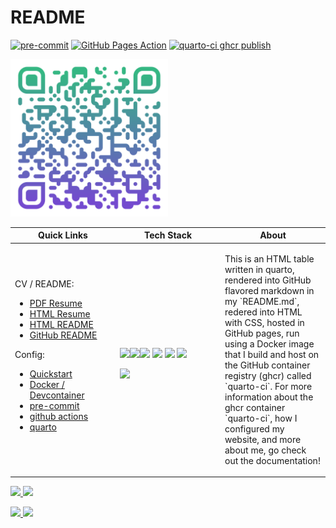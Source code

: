 # README
[![pre-commit](https://img.shields.io/badge/pre--commit-enabled-brightgreen?logo=pre-commit.png)](https://github.com/pre-commit/pre-commit)
[![GitHub Pages
Action](https://github.com/cameronrutherford/cameronrutherford/actions/workflows/publish.yml/badge.svg)](https://github.com/cameronrutherford/cameronrutherford/actions/workflows/publish.yml)
[![quarto-ci ghcr
publish](https://github.com/cameronrutherford/cameronrutherford/actions/workflows/dev-container-publish.yml/badge.svg)](https://github.com/cameronrutherford/cameronrutherford/actions/workflows/dev-container-publish.yml)

<p> <a href="https://cameronrutherford.github.io/cameronrutherford/index.html" target="_blank" rel="noreferrer"> <img src="./config/qr-code.svg" width="50%"/> </a>
&#10;
<table data-quarto-postprocess="true">
<colgroup>
<col style="width: 33%" />
<col style="width: 33%" />
<col style="width: 33%" />
</colgroup>
<thead>
<tr class="header">
<th data-quarto-table-cell-role="th">Quick Links</th>
<th data-quarto-table-cell-role="th">Tech Stack</th>
<th data-quarto-table-cell-role="th">About</th>
</tr>
</thead>
<tbody>
<tr class="odd">
<td>CV / README:
<ul>
<li><a
href="https://cameronrutherford.github.io/cameronrutherford/resume/resume.pdf">PDF
Resume</a></li>
<li><a
href="https://cameronrutherford.github.io/cameronrutherford/resume/resume.html">HTML
Resume</a></li>
<li><a
href="https://cameronrutherford.github.io/cameronrutherford/index.html">HTML
README</a></li>
<li><a
href="https://github.com/cameronrutherford/cameronrutherford">GitHub
README</a></li>
</ul>
Config:
<ul>
<li><a
href="https://cameronrutherford.github.io/cameronrutherford/config/quickstart.html">Quickstart</a></li>
<li><a
href="https://cameronrutherford.github.io/cameronrutherford/config/devcontainer.html">Docker
/ Devcontainer</a></li>
<li><a
href="https://cameronrutherford.github.io/cameronrutherford/config/pre-commit.html">pre-commit</a></li>
<li><a
href="https://cameronrutherford.github.io/cameronrutherford/config/github-actions.html">github
actions</a></li>
<li><a
href="https://cameronrutherford.github.io/cameronrutherford/config/quarto.html">quarto</a></li>
</ul></td>
<td><div>
<p><a href="https://quarto.org/" style="float: left;" target="_blank"
rel="noreferrer"><img src="https://quarto.org/quarto.png"
width="160" /></a></p>
</div>
<div>
<p><a href="https://www.freepnglogos.com/images/javascript-39398.html"
style="float: left;" target="_blank" rel="noreferrer"><img
src="https://www.freepnglogos.com/uploads/javascript-png/fix-html-css-javascript-for-website-logo-6.png"
width="160" /></a></p>
</div>
<p><a href="https://www.json.org/json-en.html" target="_blank"
rel="noreferrer"><img
src="https://www.vectorlogo.zone/logos/json/json-icon.svg"
width="40" /></a> <a href="https://www.docker.com/" target="_blank"
rel="noreferrer"><img
src="https://www.vectorlogo.zone/logos/docker/docker-tile.svg"
width="40" /></a> <a href="https://www.lua.org/" target="_blank"
rel="noreferrer"><img
src="https://www.vectorlogo.zone/logos/lua/lua-official.svg"
height="40" /></a> <a href="https://github.com/" target="_blank"
rel="noreferrer"><img
src="https://www.vectorlogo.zone/logos/github/github-icon.svg"
width="40" /></a></p>
<div>
<p><a href="https://www.latex-project.org/" style="float: left;"
target="_blank" rel="noreferrer"><img
src="https://upload.wikimedia.org/wikipedia/commons/4/45/LaTeX_project_logo_bird.svg"
width="160" /></a></p>
</div></td>
<td><p>This is an HTML table written in quarto, rendered into GitHub
flavored markdown in my `README.md`, redered into HTML with CSS, hosted
in GitHub pages, run using a Docker image that I build and host on the
GitHub container registry (ghcr) called `quarto-ci`. For more
information about the ghcr container `quarto-ci`, how I configured my
website, and more about me, go check out the documentation!</p></td>
</tr>
</tbody>
</table>

&#10;<p> <a href="https://cameronrutherford.github.io/cameronrutherford/index.html" target="_blank" rel="noreferrer"> <img src="https://github-readme-stats.vercel.app/api?username=cameronrutherford&show_icons=true&theme=nightowl"/> </a>
<a href="https://git.io/streak-stats" target="_blank" rel="noreferrer"><img src="https://streak-stats.demolab.com?user=cameronrutherford&theme=nightowl&border_radius=2&date_format=j%20M%5B%20Y%5D&mode=weekly&card_width=300"/> </a>
<p> <a href="https://cameronrutherford.github.io/cameronrutherford/index.html" target="_blank" rel="noreferrer"> <img src="https://github-readme-stats.vercel.app/api/top-langs?username=cameronrutherford&show_icons=true&theme=nightowl&layout=donut-vertical" width="25%"/> </a>
<a href="https://leetcode.com/cameronrutherford/" target="_blank" rel="noreferrer"><img src="https://leetcard.jacoblin.cool/cameronrutherford?theme=wtf&font=Darker%20Grotesque&ext=heatmap" width="49%"/></a>
